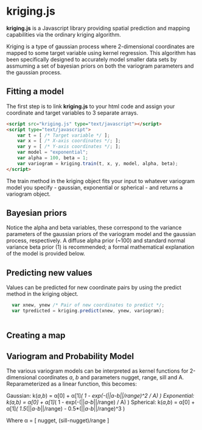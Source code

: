 kriging.js
==========

**kriging.js** is a Javascript library providing spatial prediction and mapping capabilities via the ordinary kriging algorithm. 

Kriging is a type of gaussian process where 2-dimensional coordinates are mapped to some target variable using kernel regression. This algorithm has been specifically designed to accurately model smaller data sets by assmuming a set of bayesian priors on both the variogram parameters and the gaussian process.

Fitting a model
---------------

The first step is to link **kriging.js** to your html code and assign your coordinate and target variables to 3 separate arrays.

``` html
<script src="kriging.js" type="text/javascript"></script>
<script type="text/javascript">
	var t = [ /* Target variable */ ];
	var x = [ /* X-axis coordinates */; ];
	var y = [ /* Y-axis coordinates */; ];
	var model = "exponential";
	var alpha = 100, beta = 1;
	var variogram = kriging.train(t, x, y, model, alpha, beta);
</script>
```

The train method in the kriging object fits your input to whatever variogram model you specify - gaussian, exponential or spherical - and returns a variogram object. 

Bayesian priors
---------------

Notice the alpha and beta variables, these correspond to the variance parameters of the gaussian priors of the variogram model and the gaussian process, respectively. A diffuse alpha prior (~100) and standard normal variance beta prior (1) is recommended; a formal mathematical explanation of the model is provided below.

Predicting new values
---------------------

Values can be predicted for new coordinate pairs by using the predict method in the kriging object.

``` javascript
  var xnew, ynew /* Pair of new coordinates to predict */;
  var tpredicted = kriging.predict(xnew, ynew, variogram);
  
```


Creating a map
--------------


Variogram and Probability Model
-------------------------------

The various variogram models can be interpreted as kernel functions for 2-dimensional coordinates *a*, *b* and parameters nugget, range, sill and A. Reparameterized as a linear function, this becomes:
  
  Gaussian:
  k(*a*,*b*) = α[0] + α[1]*( 1 - exp(-(||*a*-*b*||/range)^2 / A) )
  Exponential: 
  k(*a*,*b*) = α[0] + α[1]*( 1 - exp(-(||*a*-*b*||/range) / A) )
  Spherical:
  k(*a*,*b*) = α[0] + α[1]*( 1.5*(||*a*-*b*||/range) - 0.5*(||*a*-*b*||/range)^3 )

  Where α = [ nugget, (sill-nugget)/range ]



